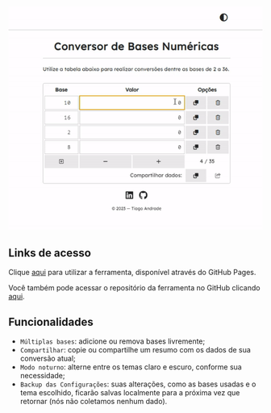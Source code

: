<img src="https://raw.githubusercontent.com/andrade-tiago/conversor-bases-numericas/main/img/demo_1.gif" />

## Links de acesso

Clique [aqui](https://andrade-tiago.github.io/conversor-bases-numericas/) para utilizar a ferramenta, disponível através do GitHub Pages.

Você também pode acessar o repositório da ferramenta no GitHub clicando [aqui](https://github.com/andrade-tiago/conversor-bases-numericas).

## Funcionalidades

- `Múltiplas bases`: adicione ou remova bases livremente;
- `Compartilhar`: copie ou compartilhe um resumo com os dados de sua conversão atual;
- `Modo noturno`: alterne entre os temas claro e escuro, conforme sua necessidade;
- `Backup das Configurações`: suas alterações, como as bases usadas e o tema escolhido, ficarão salvas localmente para a próxima vez que retornar (nós não coletamos nenhum dado).
